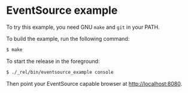 EventSource example
===================

To try this example, you need GNU `make` and `git` in your PATH.

To build the example, run the following command:

``` bash
$ make
```

To start the release in the foreground:

``` bash
$ ./_rel/bin/eventsource_example console
```

Then point your EventSource capable browser at
[http://localhost:8080](http://localhost:8080).
